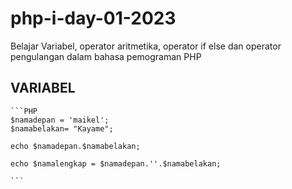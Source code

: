# php-i-day-01-2023
Belajar Variabel, operator aritmetika, operator if else dan operator pengulangan dalam bahasa pemograman PHP

## VARIABEL
    ```PHP
    $namadepan = 'maikel';
    $namabelakan= "Kayame";

    echo $namadepan.$namabelakan;

    echo $namalengkap = $namadepan.''.$namabelakan;

    ```
